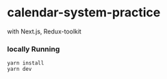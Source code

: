 # calendar-system-practice

with Next.js, Redux-toolkit

### locally Running

```
yarn install
yarn dev
```
